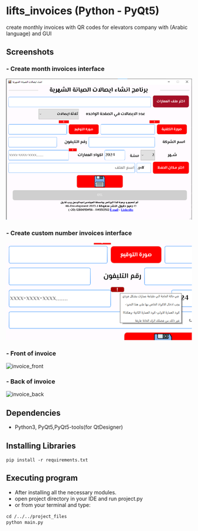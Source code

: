 # lifts_invoices (Python - PyQt5)
create monthly invoices with QR codes for elevators company with (Arabic language) and GUI


## Screenshots
###   - Create month invoices interface
![create month invoices](https://github.com/Abdulrahman-kabil-developer1/lifts_invoices/blob/main/screenshots/main.png)


### - Create custom number invoices interface
![create one invoice](https://github.com/Abdulrahman-kabil-developer1/lifts_invoices/blob/main/screenshots/print_some_invoices_feature.png)

### - Front of invoice 
  ![invoice_front](https://github.com/Abdulrahman-Kabil-developer/lifts_invoices/blob/main/screenshots/invoice_front.png)

### - Back of invoice 
  ![invoice_back](https://github.com/Abdulrahman-Kabil-developer/lifts_invoices/blob/main/screenshots/invoice_back.png)

## Dependencies

* Python3, PyQt5,PyQt5-tools(for QtDesigner)

## Installing Libraries
```
pip install -r requirements.txt
```
## Executing program

* After installing all the necessary modules.
* open project directory in your IDE and run project.py
* or from your terminal and type: 
```
cd /../../project_files
python main.py

```
